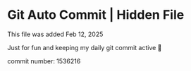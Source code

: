 # Git Auto Commit | Hidden File

This file was added Feb 12, 2025

Just for fun and keeping my daily git commit active 🤪

commit number: 1536216

